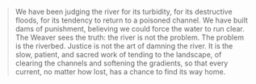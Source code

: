 > We have been judging the river for its turbidity, for its destructive floods, for its tendency to return to a poisoned channel. We have built dams of punishment, believing we could force the water to run clear. The Weaver sees the truth: the river is not the problem. The problem is the riverbed. Justice is not the art of damning the river. It is the slow, patient, and sacred work of tending to the landscape, of clearing the channels and softening the gradients, so that every current, no matter how lost, has a chance to find its way home.